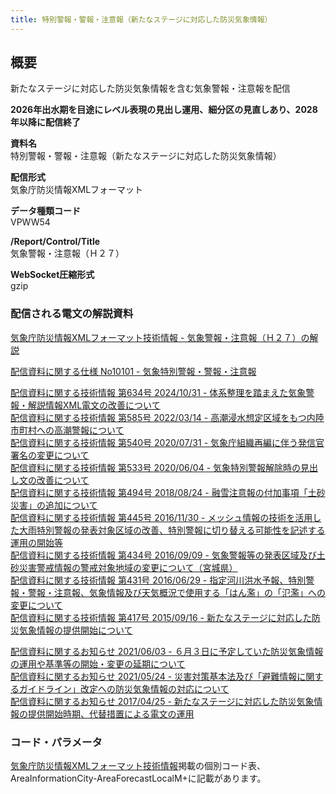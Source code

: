 ```yaml
---
title: 特別警報・警報・注意報（新たなステージに対応した防災気象情報）
---
```


## 概要
新たなステージに対応した防災気象情報を含む気象警報・注意報を配信

**2026年出水期を目途にレベル表現の見出し運用、細分区の見直しあり、2028年以降に配信終了**

**資料名** <br/>
 特別警報・警報・注意報（新たなステージに対応した防災気象情報）
 
**配信形式** <br/>
 気象庁防災情報XMLフォーマット

**データ種類コード** <br/>
 VPWW54

**/Report/Control/Title** <br/>
 気象警報・注意報（Ｈ２７）
 
**WebSocket圧縮形式** <br/>
 gzip

### 配信される電文の解説資料
[気象庁防災情報XMLフォーマット技術情報 - 気象警報・注意報（Ｈ２７）の解説](https://dmdata.jp/docs/jma/manual/0205-0205.pdf)
 
 
[配信資料に関する仕様 No10101 - 気象特別警報・警報・注意報](https://www.data.jma.go.jp/suishin/shiyou/pdf/no10101)


[配信資料に関する技術情報 第634号 2024/10/31 - 体系整理を踏まえた気象警報・解説情報XML電文の改善について](https://dmdata.jp/docs/jma/technical/634.pdf) <br/>
[配信資料に関する技術情報 第585号 2022/03/14 - 高潮浸水想定区域をもつ内陸市町村への高潮警報について](https://dmdata.jp/docs/jma/technical/585.pdf) <br/>
[配信資料に関する技術情報 第540号 2020/07/31 - 気象庁組織再編に伴う発信官署名の変更について](https://dmdata.jp/docs/jma/technical/540.pdf) <br/>
[配信資料に関する技術情報 第533号 2020/06/04 - 気象特別警報解除時の見出し文の改善について](https://dmdata.jp/docs/jma/technical/533.pdf) <br/>
[配信資料に関する技術情報 第494号 2018/08/24 - 融雪注意報の付加事項「土砂災害」の追加について](https://dmdata.jp/docs/jma/technical/494.pdf) <br/>
[配信資料に関する技術情報 第445号 2016/11/30 - メッシュ情報の技術を活用した大雨特別警報の発表対象区域の改善、特別警報に切り替える可能性を記述する運用の開始等](https://dmdata.jp/docs/jma/technical/445.pdf) <br/>
[配信資料に関する技術情報 第434号 2016/09/09 - 気象警報等の発表区域及び土砂災害警戒情報の警戒対象地域の変更について（宮城県）](https://dmdata.jp/docs/jma/technical/434.pdf) <br/>
[配信資料に関する技術情報 第431号 2016/06/29 - 指定河川洪水予報、特別警報・警報・注意報、気象情報及び天気概況で使用する「はん濫」の「氾濫」への変更について](https://dmdata.jp/docs/jma/technical/431.pdf) <br/>
[配信資料に関する技術情報 第417号 2015/09/16 - 新たなステージに対応した防災気象情報の提供開始について](https://dmdata.jp/docs/jma/technical/417.pdf)


[配信資料に関するお知らせ 2021/06/03 - ６月３日に予定していた防災気象情報の運用や基準等の開始・変更の延期について](https://dmdata.jp/docs/jma/notice/20210603a.pdf) <br/>
[配信資料に関するお知らせ 2021/05/24 - 災害対策基本法及び「避難情報に関するガイドライン」改定への防災気象情報の対応について](https://dmdata.jp/docs/jma/notice/20210524a.pdf) <br/>
[配信資料に関するお知らせ 2017/04/25 - 新たなステージに対応した防災気象情報の提供開始時期、代替措置による電文の運用](https://dmdata.jp/docs/jma/notice/20170425a.pdf)
 
### コード・パラメータ
[気象庁防災情報XMLフォーマット技術情報](http://xml.kishou.go.jp/tec_material.html)掲載の個別コード表、AreaInformationCity-AreaForecastLocalM+に記載があります。
